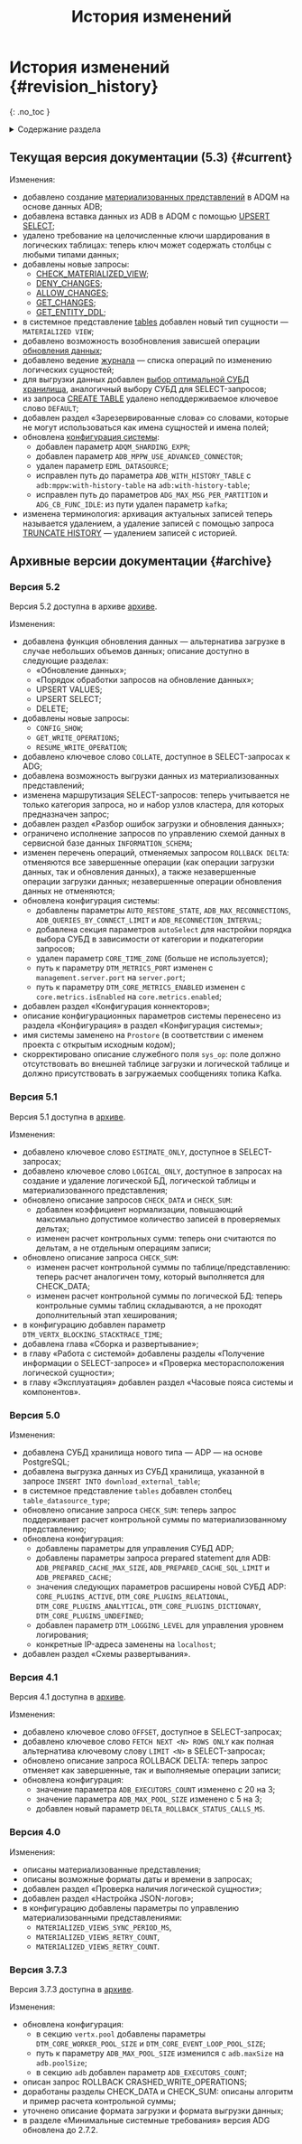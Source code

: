 ﻿---
layout: default
title: История изменений
nav_order: 7
has_children: false
---

# История изменений {#revision_history}
{: .no_toc }

<details markdown="block">
  <summary>
    Содержание раздела
  </summary>
  {: .text-delta }
1. TOC
{:toc}
</details>

## Текущая версия документации (5.3) {#current}

Изменения:
* добавлено создание [материализованных представлений](../overview/main_concepts/materialized_view/materialized_view.md) 
  в ADQM на основе данных ADB;
* добавлена вставка данных из ADB в ADQM с помощью [UPSERT SELECT](../reference/sql_plus_requests/UPSERT_SELECT/UPSERT_SELECT.md);
* удалено требование на целочисленные ключи шардирования в логических таблицах: теперь ключ может содержать столбцы 
  с любыми типами данных;
* добавлены новые запросы:
  * [CHECK_MATERIALIZED_VIEW](../reference/sql_plus_requests/CHECK_MATERIALIZED_VIEW/CHECK_MATERIALIZED_VIEW.md);
  * [DENY_CHANGES](../reference/sql_plus_requests/DENY_CHANGES/DENY_CHANGES.md);
  * [ALLOW_CHANGES](../reference/sql_plus_requests/ALLOW_CHANGES/ALLOW_CHANGES.md);
  * [GET_CHANGES](../reference/sql_plus_requests/GET_CHANGES/GET_CHANGES.md);
  * [GET_ENTITY_DDL](../reference/sql_plus_requests/GET_ENTITY_DDL/GET_ENTITY_DDL.md);
* в системное представление [tables](../reference/system_views/system_views.md#tables) добавлен новый тип сущности — 
  `MATERIALIZED VIEW`;
* добавлено возможность возобновления зависшей операции [обновления данных](../working_with_system/data_update/data_update.md);
* добавлено ведение [журнала](../overview/main_concepts/changelog/changelog.md) — списка операций по изменению 
  логических сущностей;
* для выгрузки данных добавлен [выбор оптимальной СУБД хранилища](../working_with_system/data_reading/routing/routing.md), 
  аналогичный выбору СУБД для SELECT-запросов;
* из запроса [CREATE TABLE](../reference/sql_plus_requests/CREATE_TABLE/CREATE_TABLE.md) удалено неподдерживаемое 
  ключевое слово `DEFAULT`;
* добавлен раздел «Зарезервированные слова» со словами, которые не могут использоваться как имена сущностей 
  и имена полей;
* обновлена [конфигурация системы](../maintenance/configuration/system/system.md):
  * добавлен параметр `ADQM_SHARDING_EXPR`;
  * добавлен параметр `ADB_MPPW_USE_ADVANCED_CONNECTOR`;
  * удален параметр `EDML_DATASOURCE`;
  * исправлен путь до параметра `ADB_WITH_HISTORY_TABLE` с `adb:mppw:with-history-table` на `adb:with-history-table`;
  * исправлен путь до параметров `ADG_MAX_MSG_PER_PARTITION` и `ADG_CB_FUNC_IDLE`: из пути удален параметр `kafka`;
* изменена терминология: архивация актуальных записей теперь называется удалением, а удаление записей 
  с помощью запроса [TRUNCATE HISTORY](../reference/sql_plus_requests/TRUNCATE_HISTORY/TRUNCATE_HISTORY.md) — удалением 
  записей с историей.
  
## Архивные версии документации {#archive}

### Версия 5.2

Версия 5.2 доступна в архиве [архиве](https://datamarts.github.io/docs_prostore_archive/v5-2/).

Изменения:
* добавлена функция обновления данных — альтернатива загрузке в случае небольших объемов данных; описание доступно
  в следующие разделах:
  * «Обновление данных»;
  * «Порядок обработки запросов на обновление данных»;
  * UPSERT VALUES;
  * UPSERT SELECT;
  * DELETE;
* добавлены новые запросы:
  * `CONFIG_SHOW`;
  * `GET_WRITE_OPERATIONS`;
  * `RESUME_WRITE_OPERATION`;
* добавлено ключевое слово `COLLATE`, доступное в SELECT-запросах к ADG;
* добавлена возможность выгрузки данных из материализованных представлений;
* изменена маршрутизация SELECT-запросов: теперь учитывается не только категория запроса, но и набор узлов кластера, 
  для которых предназначен запрос;
* добавлен раздел «Разбор ошибок загрузки и обновления данных»;
* ограничено исполнение запросов по управлению схемой данных в сервисной базе данных `INFORMATION_SCHEMA`;
* изменен перечень операций, отменяемых запросом `ROLLBACK DELTA`: отменяются все завершенные операции (как операции 
  загрузки данных, так и обновления данных), а также незавершенные операции загрузки данных; незавершенные операции 
  обновления данных не отменяются;
* обновлена конфигурация системы:
  * добавлены параметры `AUTO_RESTORE_STATE`, `ADB_MAX_RECONNECTIONS`, `ADB_QUERIES_BY_CONNECT_LIMIT` и
    `ADB_RECONNECTION_INTERVAL`;
  * добавлена секция параметров `autoSelect` для настройки порядка выбора СУБД в зависимости от категории и
    подкатегории запросов;
  * удален параметр `CORE_TIME_ZONE` (больше не используется);
  * путь к параметру `DTM_METRICS_PORT` изменен с `management.server.port` на `server.port`;
  * путь к параметру `DTM_CORE_METRICS_ENABLED` изменен c `core.metrics.isEnabled` на `core.metrics.еnabled`;
* добавлен раздел «Конфигурация коннекторов»;
* описание конфигурационных параметров системы перенесено из раздела «Конфигурация» в раздел
  «Конфигурация системы»;
* имя системы заменено на `Prostore` (в соответствии с именем проекта с открытым исходным кодом);
* скорректировано описание служебного поля `sys_op`: поле должно отсутствовать во внешней таблице загрузки и логической
  таблице и должно присутствовать в загружаемых сообщениях топика Kafka.

### Версия 5.1

Версия 5.1 доступна в [архиве](https://datamarts.github.io/docs_prostore_archive/v5-1-0/).

Изменения:
* добавлено ключевое слово `ESTIMATE_ONLY`, доступное в SELECT-запросах;
* добавлено ключевое слово `LOGICAL_ONLY`, доступное в запросах на создание и удаление логической БД,
  логической таблицы и материализованного представления;
* обновлено описание запросов `CHECK_DATA` и `CHECK_SUM`:
  * добавлен коэффициент нормализации, повышающий максимально допустимое количество записей в
    проверяемых дельтах;
  * изменен расчет контрольных сумм: теперь они считаются по дельтам, а не отдельным операциям записи;
* обновлено описание запроса `CHECK_SUM`:
  * изменен расчет контрольной суммы по таблице/представлению: теперь расчет аналогичен тому, который
    выполняется для CHECK_DATA;
  * изменен расчет контрольной суммы по логической БД: теперь контрольные суммы таблиц складываются,
    а не проходят дополнительный этап хеширования;
* в конфигурацию добавлен параметр `DTM_VERTX_BLOCKING_STACKTRACE_TIME`;
* добавлена глава «Сборка и развертывание»;
* в главу «Работа с системой» добавлены разделы «Получение информации о SELECT-запросе» и «Проверка месторасположения 
  логической сущности»;
* в главу «Эксплуатация» добавлен раздел «Часовые пояса системы и компонентов».

### Версия 5.0

Изменения:
* добавлена СУБД хранилища нового типа — ADP — на основе PostgreSQL;
* добавлена выгрузка данных из СУБД хранилища, указанной в запросе `INSERT INTO download_external_table`;
* в системное представление `tables` добавлен столбец `table_datasource_type`;
* обновлено описание запроса `CHECK_SUM`: теперь запрос поддерживает расчет контрольной суммы по материализованному 
  представлению;
* обновлена конфигурация:
  * добавлены параметры для управления СУБД ADP;
  * добавлены параметры запроса prepared statement для ADB: `ADB_PREPARED_CACHE_MAX_SIZE`, `ADB_PREPARED_CACHE_SQL_LIMIT`
    и `ADB_PREPARED_CACHE`;
  * значения следующих параметров расширены новой СУБД ADP: `CORE_PLUGINS_ACTIVE`, `DTM_CORE_PLUGINS_RELATIONAL`,
    `DTM_CORE_PLUGINS_ANALYTICAL`, `DTM_CORE_PLUGINS_DICTIONARY`, `DTM_CORE_PLUGINS_UNDEFINED`;
  * добавлен параметр `DTM_LOGGING_LEVEL` для управления уровнем логирования;
  * конкретные IP-адреса заменены на `localhost`;
* добавлен раздел «Схемы развертывания».

### Версия 4.1

Версия 4.1 доступна в [архиве](https://datamarts.github.io/docs_prostore_archive/v4-1-0/).

Изменения:
* добавлено ключевое слово `OFFSET`, доступное в SELECT-запросах;
* добавлено ключевое слово `FETCH NEXT <N> ROWS ONLY` как полная альтернатива ключевому слову `LIMIT <N>`
  в SELECT-запросах;
* обновлено описание запроса ROLLBACK DELTA: теперь запрос отменяет как завершенные, так и выполняемые операции записи;
* обновлена конфигурация:
  * значение параметра `ADB_EXECUTORS_COUNT` изменено с 20 на 3;
  * значение параметра `ADB_MAX_POOL_SIZE` изменено с 5 на 3;
  * добавлен новый параметр `DELTA_ROLLBACK_STATUS_CALLS_MS`.

### Версия 4.0

Изменения:
* описаны материализованные представления;
* описаны возможные форматы даты и времени в запросах;
* добавлен раздел «Проверка наличия логической сущности»;
* добавлен раздел «Настройка JSON-логов»;
* в конфигурацию добавлены параметры по управлению материализованными представлениями:
  * `MATERIALIZED_VIEWS_SYNC_PERIOD_MS`,
  * `MATERIALIZED_VIEWS_RETRY_COUNT`,
  * `MATERIALIZED_VIEWS_RETRY_COUNT`.

### Версия 3.7.3

Версия 3.7.3 доступна в [архиве](https://datamarts.github.io/docs_prostore_archive/v3-7-3/).

Изменения:
* обновлена конфигурация:
  * в секцию `vertx.pool` добавлены параметры `DTM_CORE_WORKER_POOL_SIZE` и `DTM_CORE_EVENT_LOOP_POOL_SIZE`;
  * путь к параметру `ADB_MAX_POOL_SIZE` изменился с `adb.maxSize` на `adb.poolSize`;
  * в секцию `adb` добавлен параметр `ADB_EXECUTORS_COUNT`;
* описан запрос ROLLBACK CRASHED_WRITE_OPERATIONS;
* доработаны разделы CHECK_DATA и CHECK_SUM: описаны алгоритм и пример расчета контрольной суммы;
* уточнено описание формата загрузки и формата выгрузки данных;
* в разделе «Минимальные системные требования» версия ADG обновлена до 2.7.2.